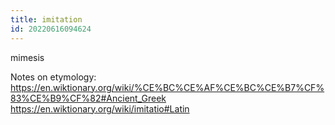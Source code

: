 ```yaml
---
title: imitation
id: 20220616094624
---
```


mimesis

Notes on etymology:
https://en.wiktionary.org/wiki/%CE%BC%CE%AF%CE%BC%CE%B7%CF%83%CE%B9%CF%82#Ancient_Greek
https://en.wiktionary.org/wiki/imitatio#Latin